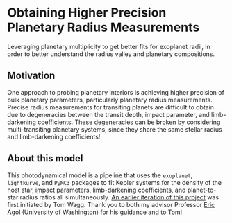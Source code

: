 # Obtaining Higher Precision Planetary Radius Measurements 
Leveraging planetary multiplicity to get better fits for exoplanet radii, in order to better understand the radius valley and planetary compositions. 

## Motivation 
One approach to probing planetary interiors is achieving higher precision of bulk planetary parameters, particularly planetary radius measurements. Precise radius measurements for transiting planets are difficult to obtain due to degeneracies between the transit depth, impact parameter, and limb-darkening coefficients. These degeneracies can be broken by considering multi-transiting planetary systems, since they share the same stellar radius and limb-darkening coefficients! 

## About this model 
This photodynamical model is a pipeline that uses the `exoplanet`, `lightkurve`, and `PyMC3` packages to fit Kepler systems for the density of the host star, impact parameters, limb-darkening coefficients, and planet-to-star radius ratios all simultaneously. [An earlier iteration of this project](https://github.com/TomWagg/radius-valley) was first initiated by Tom Wagg. Thank you to both my advisor Professor [Eric Agol](https://github.com/ericagol) (University of Washington) for his guidance and to Tom! 



